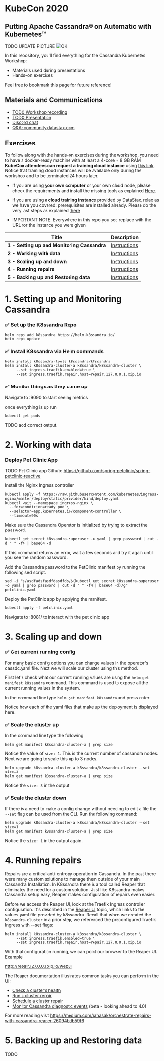 # KubeCon 2020
##  Putting Apache Cassandra&reg; on Automatic with Kubernetes™

TODO UPDATE PICTURE
![OK](https://github.com/DataStax-Academy/kubecon-cassandra-workshop/blob/master/3-materials/images/00-screenplay.png?raw=true)

In this repository, you'll find everything for the Cassandra Kubernetes Workshop:
- Materials used during presentations
- Hands-on exercises

Feel free to bookmark this page for future reference!

## Materials and Communications

* [TODO Workshop recording](https://youtu.be/nRf2M4OjGpU)
* [TODO  Presentation](3-materials/presentation.pdf)
* [Discord chat](https://bit.ly/cassandra-workshop)
* [Q&A: community.datastax.com](https://community.datastax.com)

## Exercises

To follow along with the hands-on exercises during the workshop, you need to have a docker-ready machine with at least a 4-core + 8 GB RAM. **KubeCon attendees can request a training cloud instance** using [this link](https://kubecon2020.datastaxtraining.com/). Notice that training cloud instances will be available only during the workshop and to be terminated 24 hours later.

* If you are using **your own computer** or your own cloud node, please check the requirements and install the missing tools as explained [Here](https://github.com/DataStax-Academy/kubecon2020/blob/main/setup_local.md).
* If you are using **a cloud training instance** provided by DataStax, relax as we have you covered: prerequisites are installed already. Please do the very last steps as explained [there](./0-setup-your-cluster-datastax)

* IMPORTANT NOTE.  Everywhere in this repo you see <YOURADDRESS> replace with the URL for the instance you were given 

| Title  | Description
|---|---|
| **1 - Setting up and Monitoring Cassandra** | [Instructions](#1-Setting-up-and-Monitoring-Cassandra)  |
| **2 - Working with data** | [Instructions](#2-Working-with-data)  |
| **3 - Scaling up and down** | [Instructions](#3-Scaling-up-and-down)  |
| **4 - Running repairs** | [Instructions](#4-Running-repairs)  |
| **5 - Backing up and Restoring data** | [Instructions](#5-Backing-up-and-Restoring-data)  |

# 1. Setting up and Monitoring Cassandra

### ✅  Set up the K8ssandra Repo
```
helm repo add k8ssandra https://helm.k8ssandra.io/
helm repo update
```

### ✅  Install K8ssandra via Helm commands
```
helm install k8ssandra-tools k8ssandra/k8ssandra
helm install k8ssandra-cluster-a k8ssandra/k8ssandra-cluster \
     --set ingress.traefik.enabled=true \
     --set ingress.traefik.repair.host=repair.127.0.0.1.xip.io
```

### ✅  Monitor things as they come up
Navigate to <YOURADDRESS>:9090 to start seeing metrics

once everything is up run 
```
kubectl get pods
```

TODO add correct output.

# 2. Working with data

### Deploy Pet Clinic App
TODO 
Pet Clinic app Github: https://github.com/spring-petclinic/spring-petclinic-reactive

Install the Nginx Ingress controller
```
kubectl apply -f https://raw.githubusercontent.com/kubernetes/ingress-nginx/master/deploy/static/provider/kind/deploy.yaml
kubectl wait --namespace ingress-nginx \
  --for=condition=ready pod \
  --selector=app.kubernetes.io/component=controller \
  --timeout=90s
```

Make sure the Cassandra Operator is initialized by trying to extract the password.
```
kubectl get secret k8ssandra-superuser -o yaml | grep password | cut -d " " -f4 | base64 -d
```
If this command returns an error, wait a few seconds and try it again until you see the random password.

Add the Cassandra password to the PetClinic manifest by running the following sed script.
```
sed -i "s/asdfadsfasdfdasdfds/$(kubectl get secret k8ssandra-superuser -o yaml | grep password | cut -d " " -f4 | base64 -d)/g" petclinic.yaml
```

Deploy the PetClinic app by applying the manifest.
```
kubectl apply -f petclinic.yaml
```

Navigate to <YOURADDRESS>:8081/ to interact with the pet clinic app

# 3. Scaling up and down
### ✅  Get current running config
For many basic config options you can change values in the operator's cassdc.yaml file.  Next we will scale our cluster using this method.

First let's check what our current running values are using the `helm get manifest k8ssandra` command.  This command is used to expose all the current running values in the system. 

In the command line type `helm get manifest k8ssandra` and press enter.

Notice how each of the yaml files that make up the deployment is displayed here.

### ✅  Scale the cluster up
In the command line type the following
```
helm get manifest k8ssandra-cluster-a | grep size
``` 

Notice the value of `size: 1`.  This is the current number of cassandra nodes.  Next we are going to scale this up to 3 nodes. 


```
helm upgrade k8ssandra-cluster-a k8ssandra/k8ssandra-cluster --set size=3
helm get manifest k8ssandra-cluster-a | grep size
```

Notice the `size: 3` in the output

### ✅  Scale the cluster down
If there is a need to make a config change without needing to edit a file the `--set` flag can be used from the CLI. Run the following command:

```
helm upgrade k8ssandra-cluster-a k8ssandra/k8ssandra-cluster --set size=1
helm get manifest k8ssandra-cluster-a | grep size
```

Notice the `size: 1` in the output again.

# 4. Running repairs
Repairs are a critical anti-entropy operation in Cassandra.  In the past there were many custom solutions to manage them outside of your main Cassandra Installation.  In K8ssandra there is a tool called Reaper that eliminates the need for a custom solution.  Just like K8ssandra makes Cassandra setup easy, Reaper makes configuration of repairs even easier. 

Before we access the Reaper UI, look at the Traefik Ingress controller configuration. It's described in the [Reaper UI](https://k8ssandra.io/docs/topics/accessing-services/traefik/repair-ui/) topic, which links to the values.yaml file provided by k8ssandra. Recall that when we created the `k8ssandra-cluster` in a prior step, we referenced the preconfigured Traefik Ingress with --set flags:

```
helm install k8ssandra-cluster-a k8ssandra/k8ssandra-cluster \
     --set ingress.traefik.enabled=true \
     --set ingress.traefik.repair.host=repair.127.0.0.1.xip.io
```

With that configuration running, we can point our browser to the Reaper UI. Example:

http://repair.127.0.0.1.xip.io/webui

The Reaper documentation illustrates common tasks you can perform in the UI:

* [Check a cluster’s health](http://cassandra-reaper.io/docs/usage/health/)
* [Run a cluster repair](http://cassandra-reaper.io/docs/usage/single/)
* [Schedule a cluster repair](http://cassandra-reaper.io/docs/usage/schedule/)
* [Monitor Cassandra diagnostic events](http://cassandra-reaper.io/docs/usage/cassandra-diagnostics/) (beta - looking ahead to 4.0)

For more reading visit https://medium.com/rahasak/orchestrate-repairs-with-cassandra-reaper-26094bdb59f6

# 5. Backing up and Restoring data
TODO
